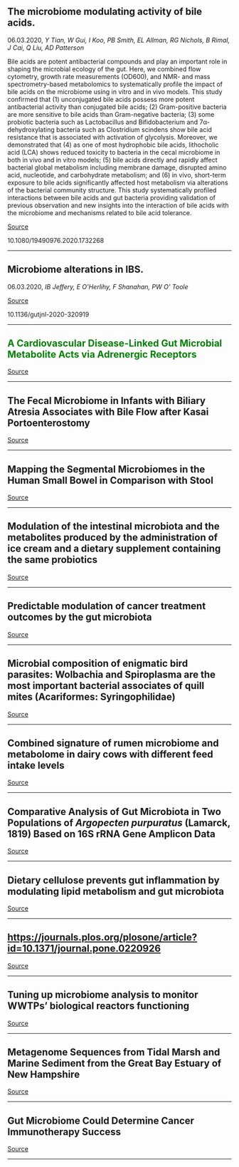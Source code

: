## The microbiome modulating activity of bile acids.
 06.03.2020, _Y Tian, W Gui, I Koo, PB Smith, EL Allman, RG Nichols, B Rimal, J Cai, Q Liu, AD Patterson_


Bile acids are potent antibacterial compounds and play an important role in shaping the microbial ecology of the gut. Here, we combined flow cytometry, growth rate measurements (OD600), and NMR- and mass spectrometry-based metabolomics to systematically profile the impact of bile acids on the microbiome using in vitro and in vivo models. This study confirmed that (1) unconjugated bile acids possess more potent antibacterial activity than conjugated bile acids; (2) Gram-positive bacteria are more sensitive to bile acids than Gram-negative bacteria; (3) some probiotic bacteria such as Lactobacillus and Bifidobacterium and 7α-dehydroxylating bacteria such as Clostridium scindens show bile acid resistance that is associated with activation of glycolysis. Moreover, we demonstrated that (4) as one of most hydrophobic bile acids, lithocholic acid (LCA) shows reduced toxicity to bacteria in the cecal microbiome in both in vivo and in vitro models; (5) bile acids directly and rapidly affect bacterial global metabolism including membrane damage, disrupted amino acid, nucleotide, and carbohydrate metabolism; and (6) in vivo, short-term exposure to bile acids significantly affected host metabolism via alterations of the bacterial community structure. This study systematically profiled interactions between bile acids and gut bacteria providing validation of previous observation and new insights into the interaction of bile acids with the microbiome and mechanisms related to bile acid tolerance.

[Source](https://www.tandfonline.com/doi/abs/10.1080/19490976.2020.1732268)

10.1080/19490976.2020.1732268

---

## Microbiome alterations in IBS.
 06.03.2020, _IB Jeffery, E O'Herlihy, F Shanahan, PW O' Toole_



[Source](https://gut.bmj.com/content/early/2020/03/04/gutjnl-2020-320919)

10.1136/gutjnl-2020-320919

---

## <span style="color:#008000;">A Cardiovascular Disease-Linked Gut Microbial Metabolite Acts via Adrenergic Receptors</span>

[Source](https://www.ncbi.nlm.nih.gov/pubmed/32142679)

---

## The Fecal&nbsp;Microbiome&nbsp;in Infants with Biliary Atresia Associates with Bile Flow after Kasai Portoenterostomy

[Source](https://www.ncbi.nlm.nih.gov/pubmed/32142004)

---

## Mapping the Segmental Microbiomes in the Human Small Bowel in Comparison with Stool

[Source](https://link.springer.com/article/10.1007%2Fs10620-020-06173-x)

---

## Modulation of the intestinal microbiota and the metabolites produced by the administration of ice cream and a dietary supplement containing the same probiotics

[Source](https://www.cambridge.org/core/journals/british-journal-of-nutrition/article/modulation-of-the-intestinal-microbiota-and-the-metabolites-produced-by-the-administration-of-ice-cream-and-a-dietary-supplement-containing-the-same-probiotics/538F09BBA97900D10F099975E78BF29C)

---

## Predictable modulation of cancer treatment outcomes by the gut microbiota

[Source](https://microbiomejournal.biomedcentral.com/articles/10.1186/s40168-020-00811-2)

---

## Microbial composition of enigmatic bird parasites: Wolbachia and Spiroplasma are the most important bacterial associates of quill mites (Acariformes: Syringophilidae)

[Source](https://onlinelibrary.wiley.com/doi/full/10.1002/mbo3.964)

---

## Combined signature of rumen microbiome and metabolome in dairy cows with different feed intake levels

[Source](https://academic.oup.com/jas/advance-article-abstract/doi/10.1093/jas/skaa070/5788440?redirectedFrom=fulltext)

---

## Comparative Analysis of Gut Microbiota in Two Populations of&nbsp;<em>Argopecten purpuratus</em>&nbsp;(Lamarck, 1819) Based on 16S rRNA Gene Amplicon Data

[Source](https://mra.asm.org/content/9/10/e01481-19)

---

## Dietary cellulose prevents gut inflammation by modulating lipid metabolism and gut microbiota

[Source](https://www.tandfonline.com/doi/abs/10.1080/19490976.2020.1730149)

---

## https://journals.plos.org/plosone/article?id=10.1371/journal.pone.0220926

[Source](https://journals.plos.org/plosone/article?id=10.1371/journal.pone.0220926)

---

## Tuning up&nbsp;microbiome&nbsp;analysis to monitor WWTPs’ biological reactors functioning

[Source](https://www.nature.com/articles/s41598-020-61092-1)

---

## Metagenome Sequences from Tidal Marsh and Marine Sediment from the Great Bay Estuary of New Hampshire

[Source](https://mra.asm.org/content/9/10/e00038-20)

---

## Gut Microbiome Could Determine Cancer Immunotherapy Success

[Source](https://www.genengnews.com/news/gut-microbiome-could-determine-cancer-immunotherapy-success/)

---

